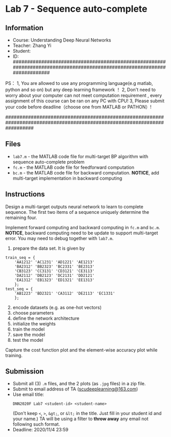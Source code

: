 # Lab 7 - Sequence auto-complete

## Information

* Course: Understanding Deep Neural Networks
* Teacher: Zhang Yi
* Student:
* ID:
#########################################################################################################################

PS： 1, You are allowed to use any programming language(e.g matlab, python and so on) but any deep learning framework ！
        2, Don't need to worry about your computer can not meet computation requirement , every assignment of this course can be ran on any PC with CPU!
        3, Please submit your code before deadline（choose one from MATLAB or PATHON）!

##########################################################################################################################

## Files

* `lab7.m` - the MATLAB code file for multi-target BP algorithm with sequence auto-complete problem
* `fc.m` - the MATLAB code file for feedforward computation
* `bc.m` - the MATLAB code file for backward computation.  **NOTICE**, add multi-target implementation in backward computing

## Instructions

Design a multi-target outputs neural network to learn to complete sequence.
The first two items of a sequence uniquely determine the remaining four.

Implement forward computing and backward computing in `fc.m` and `bc.m`.
**NOTICE**, backward computing need to be update to support multi-target error.
You may need to debug together with `lab7.m`.

1. prepare the data set. It is given by
```
train_seq = {
    'AA1212' 'AC1231' 'AD1221' 'AE1213'
    'BA2312' 'BB2323' 'BC2331' 'BE2313'
    'CB3123' 'CC3131' 'CD3121' 'CE3113'
    'DA2112' 'DB2123' 'DC2131' 'DD2121'
    'EA1312' 'EB1323' 'ED1321' 'EE1313'
    };
test_seq = {
    'AB1223' 'BD2321' 'CA3112' 'DE2113' 'EC1331'
    };
```
2. encode datasets (e.g. as one-hot vectors)
2. choose parameters
3. define the network architecture
4. initialize the weights
5. train the model
6. save the model
7. test the model

Capture the cost function plot and the element-wise accuracy plot while training.

## Submission

* Submit all (3) `.m` files, and the 2 plots (as `.jpg` files) in a zip file.
* Submit to email address of TA (scudeeplearning@163.com)
* Use email title:
    ```
    DNN2020F Lab7 <student-id> <student-name>
    ```
    (Don't keep `<`, `>`, `&gt;`, or `&lt;` in the title. Just fill in your student id and your name.)
    TA will be using a filter to **throw away** any email not following such format.
* Deadline: 2020/11/4 23:59

